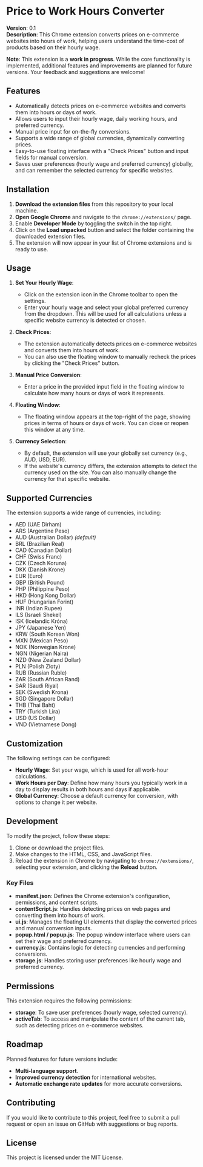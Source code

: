 # Price to Work Hours Converter

**Version**: 0.1  
**Description**: This Chrome extension converts prices on e-commerce websites into hours of work, helping users understand the time-cost of products based on their hourly wage.

**Note**: This extension is a **work in progress**. While the core functionality is implemented, additional features and improvements are planned for future versions. Your feedback and suggestions are welcome!

## Features

- Automatically detects prices on e-commerce websites and converts them into hours or days of work.
- Allows users to input their hourly wage, daily working hours, and preferred currency.
- Manual price input for on-the-fly conversions.
- Supports a wide range of global currencies, dynamically converting prices.
- Easy-to-use floating interface with a "Check Prices" button and input fields for manual conversion.
- Saves user preferences (hourly wage and preferred currency) globally, and can remember the selected currency for specific websites.

## Installation

1. **Download the extension files** from this repository to your local machine.
2. **Open Google Chrome** and navigate to the `chrome://extensions/` page.
3. Enable **Developer Mode** by toggling the switch in the top right.
4. Click on the **Load unpacked** button and select the folder containing the downloaded extension files.
5. The extension will now appear in your list of Chrome extensions and is ready to use.

## Usage

1. **Set Your Hourly Wage**:
   - Click on the extension icon in the Chrome toolbar to open the settings.
   - Enter your hourly wage and select your global preferred currency from the dropdown. This will be used for all calculations unless a specific website currency is detected or chosen.

2. **Check Prices**:
   - The extension automatically detects prices on e-commerce websites and converts them into hours of work.
   - You can also use the floating window to manually recheck the prices by clicking the "Check Prices" button.

3. **Manual Price Conversion**:
   - Enter a price in the provided input field in the floating window to calculate how many hours or days of work it represents.

4. **Floating Window**:
   - The floating window appears at the top-right of the page, showing prices in terms of hours or days of work. You can close or reopen this window at any time.

5. **Currency Selection**:
   - By default, the extension will use your globally set currency (e.g., AUD, USD, EUR).
   - If the website's currency differs, the extension attempts to detect the currency used on the site. You can also manually change the currency for that specific website.

## Supported Currencies

The extension supports a wide range of currencies, including:

- AED (UAE Dirham)
- ARS (Argentine Peso)
- AUD (Australian Dollar) *(default)*
- BRL (Brazilian Real)
- CAD (Canadian Dollar)
- CHF (Swiss Franc)
- CZK (Czech Koruna)
- DKK (Danish Krone)
- EUR (Euro)
- GBP (British Pound)
- PHP (Philippine Peso)
- HKD (Hong Kong Dollar)
- HUF (Hungarian Forint)
- INR (Indian Rupee)
- ILS (Israeli Shekel)
- ISK (Icelandic Króna)
- JPY (Japanese Yen)
- KRW (South Korean Won)
- MXN (Mexican Peso)
- NOK (Norwegian Krone)
- NGN (Nigerian Naira)
- NZD (New Zealand Dollar)
- PLN (Polish Zloty)
- RUB (Russian Ruble)
- ZAR (South African Rand)
- SAR (Saudi Riyal)
- SEK (Swedish Krona)
- SGD (Singapore Dollar)
- THB (Thai Baht)
- TRY (Turkish Lira)
- USD (US Dollar)
- VND (Vietnamese Dong)

## Customization

The following settings can be configured:

- **Hourly Wage**: Set your wage, which is used for all work-hour calculations.
- **Work Hours per Day**: Define how many hours you typically work in a day to display results in both hours and days if applicable.
- **Global Currency**: Choose a default currency for conversion, with options to change it per website.

## Development

To modify the project, follow these steps:

1. Clone or download the project files.
2. Make changes to the HTML, CSS, and JavaScript files.
3. Reload the extension in Chrome by navigating to `chrome://extensions/`, selecting your extension, and clicking the **Reload** button.

### Key Files

- **manifest.json**: Defines the Chrome extension's configuration, permissions, and content scripts.
- **contentScript.js**: Handles detecting prices on web pages and converting them into hours of work.
- **ui.js**: Manages the floating UI elements that display the converted prices and manual conversion inputs.
- **popup.html / popup.js**: The popup window interface where users can set their wage and preferred currency.
- **currency.js**: Contains logic for detecting currencies and performing conversions.
- **storage.js**: Handles storing user preferences like hourly wage and preferred currency.
  
## Permissions

This extension requires the following permissions:

- **storage**: To save user preferences (hourly wage, selected currency).
- **activeTab**: To access and manipulate the content of the current tab, such as detecting prices on e-commerce websites.

## Roadmap

Planned features for future versions include:

- **Multi-language support**.
- **Improved currency detection** for international websites.
- **Automatic exchange rate updates** for more accurate conversions.

## Contributing

If you would like to contribute to this project, feel free to submit a pull request or open an issue on GitHub with suggestions or bug reports.

## License

This project is licensed under the MIT License.
